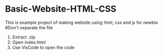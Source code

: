 # Basic-Website-HTML-CSS
This is example project of making website using html, css and js for newbie
#Don't separate the file
1. Extract .zip
2. Open index.html
3. Use VisCode to open the code
